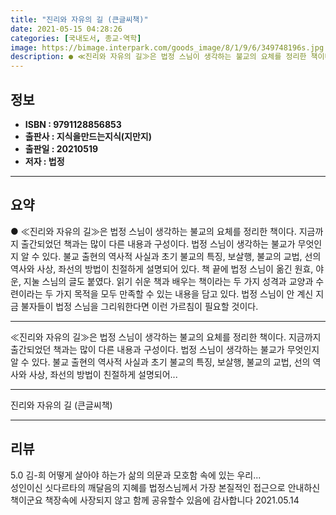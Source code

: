 ```yaml
---
title: "진리와 자유의 길 (큰글씨책)"
date: 2021-05-15 04:28:26
categories: [국내도서, 종교-역학]
image: https://bimage.interpark.com/goods_image/8/1/9/6/349748196s.jpg
description: ● ≪진리와 자유의 길≫은 법정 스님이 생각하는 불교의 요체를 정리한 책이다. 지금까지 출간되었던 책과는 많이 다른 내용과 구성이다. 법정 스님이 생각하는 불교가 무엇인지 알 수 있다. 불교 출현의 역사적 사실과 초기 불교의 특징, 보살행, 불교의 교법, 선의 역사와 사상, 좌선의 방
---
```


## **정보**

- **ISBN : 9791128856853**
- **출판사 : 지식을만드는지식(지만지)**
- **출판일 : 20210519**
- **저자 : 법정**

------



## **요약**

●  ≪진리와 자유의 길≫은 법정 스님이 생각하는 불교의 요체를 정리한 책이다. 지금까지 출간되었던 책과는 많이 다른 내용과 구성이다. 법정 스님이 생각하는 불교가 무엇인지 알 수 있다. 불교 출현의 역사적 사실과 초기 불교의 특징, 보살행, 불교의 교법, 선의 역사와 사상, 좌선의 방법이 친절하게 설명되어 있다. 책 끝에 법정 스님이 옮긴 원효, 야운, 지눌 스님의 글도 붙였다. 읽기 쉬운 책과 배우는 책이라는 두 가지 성격과 교양과 수련이라는 두 가지 목적을 모두 만족할 수 있는 내용을 담고 있다. 법정 스님이 안 계신 지금 불자들이 법정 스님을 그리워한다면 이런 가르침이 필요할 것이다.

------

≪진리와 자유의 길≫은 법정 스님이 생각하는 불교의 요체를 정리한 책이다. 지금까지 출간되었던 책과는 많이 다른 내용과 구성이다. 법정 스님이 생각하는 불교가 무엇인지 알 수 있다. 불교 출현의 역사적 사실과 초기 불교의 특징, 보살행, 불교의 교법, 선의 역사와 사상, 좌선의 방법이 친절하게 설명되어... 

------


진리와 자유의 길 (큰글씨책) 

------


## **리뷰** 

5.0 김-희 어떻게 살아야 하는가 삶의
의문과 모호함 속에 있는 우리...  
성인이신 싯다르타의 깨달음의 지혜를 
법정스님께서 가장 본질적인 접근으로
안내하신 책이군요
책장속에 사장되지 않고
함께 공유할수 있음에 
감사합니다
 2021.05.14 <br/>